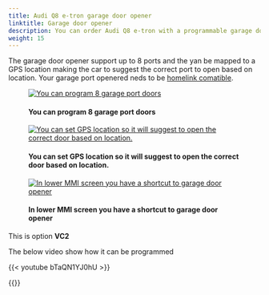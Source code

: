 ```yaml
---
title: Audi Q8 e-tron garage door opener
linktitle: Garage door opener
description: You can order Audi Q8 e-tron with a programmable garage door opener. 
weight: 15
---
```

<!-- markdownlint-disable MD033 -->

The garage door opener support up to 8 ports and the yan be mapped to a GPS location making the car to suggest the correct port to open based on location. Your garage port openered neds to be [homelink comatible](https://www.homelink.com/).

<figure>
    <a href="https://media.electrichasgoneaudi.net/multimedia/models/e-tron/technology/garagedooropener/opener2.jpg">
        <img src="https://media.electrichasgoneaudi.net/multimedia/models/e-tron/technology/garagedooropener/opener2s.jpg"
        alt="You can program 8 garage port doors" title="You can program 8 garage port doors">
    </a>
    <figcaption><h4>You can program 8 garage port doors</h4></figcaption>
</figure>

<figure>
    <a href="https://media.electrichasgoneaudi.net/multimedia/models/e-tron/technology/garagedooropener/opener1.jpg">
        <img src="https://media.electrichasgoneaudi.net/multimedia/models/e-tron/technology/garagedooropener/opener1s.jpg"
        alt="You can set GPS location so it will suggest to open the correct door based on location." title="You can set GPS location so it will suggest to open the correct door based on location.">
    </a>
    <figcaption><h4>You can set GPS location so it will suggest to open the correct door based on location.</h4></figcaption>
</figure>

<figure>
    <a href="https://media.electrichasgoneaudi.net/multimedia/models/e-tron/technology/garagedooropener/opener3.jpg">
        <img src="https://media.electrichasgoneaudi.net/multimedia/models/e-tron/technology/garagedooropener/opener3s.jpg"
        alt="In lower MMI screen you have a shortcut to garage door opener" title="In lower MMI screen you have a shortcut to garage door opener">
    </a>
    <figcaption><h4>In lower MMI screen you have a shortcut to garage door opener</h4></figcaption>
</figure>


This is option **VC2**

The below video show how it can be programmed

{{< youtube bTaQN1YJ0hU >}}

{{<children description="true" />}}
